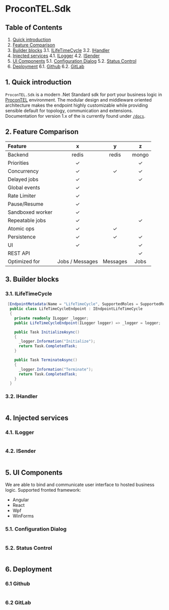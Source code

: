 # ProconTEL.Sdk


## Table of Contents

1. [Quick introduction](#id-quick-introduction)
2. [Feature Comparison](#id-feature-comparison)
3. [Builder blocks](#id-builder-blocks)
    3.1. [ILifeTimeCycle](#id-builder-blocks-ilife-time-cycle)
    3.2. [IHandler](#id-builder-blocks-ihandler)
4. [Injected services](#id-injected-services)
    4.1. [ILogger](#id-injected-services-ilogger)
    4.2. [ISender](#id-injected-services-isender)
5. [UI Components](#id-ui-components)
    5.1. [Configuration Dialog](#id-ui-components-configuration-dialog)
    5.2. [Status Control](#id-ui-components-status-control)
6. [Deployment](#id-deployment)
    6.1. [Github](#id-deployment-github)
    6.2. [GitLab](#id-deployment-gitlab)

<div id='id-quick-introduction'/>

## 1. Quick introduction

`ProconTEL.Sdk` is a modern .Net Standard sdk for port your business logic in [ProconTEL](http://procontel.com/) environment. The modular design and middleware oriented architecture makes the endpoint highly customizable while providing sensible default for topology, communication and extensions. Documentation for version 1.x of the is currently found under [`/docs`](https://macrix.eu/).

<div id='id-feature-comparison'/>

## 2. Feature Comparison

| Feature         | x          | y | z |
| :-------------  |:-------------:|:---:|:------:|
| Backend         | redis         |redis| mongo  |
| Priorities      | ✓             |     |   ✓    |
| Concurrency     | ✓             |  ✓  |   ✓    |
| Delayed jobs    | ✓             |     |   ✓    |
| Global events   | ✓             |     |        |
| Rate Limiter    | ✓             |     |        |
| Pause/Resume    | ✓             |     |        |
| Sandboxed worker| ✓             |     |        |
| Repeatable jobs | ✓             |     |   ✓    |
| Atomic ops      | ✓             |  ✓  |        |
| Persistence     | ✓             |  ✓  |   ✓    |
| UI              | ✓             |     |   ✓    |
| REST API        |               |     |   ✓    |
| Optimized for   | Jobs / Messages | Messages | Jobs |

<div id='id-builder-blocks'/>

## 3. Builder blocks

<div id='id-builder-blocks-ilife-time-cycle'/>

### 3.1. ILifeTimeCycle
```csharp
 [EndpointMetadata(Name = "LifeTimeCycle", SupportedRoles = SupportedRoles.Both)]
  public class LifeTimeCycleEndpoint : IEndpointLifeTimeCycle
  {
    private readonly ILogger _logger;
    public LifeTimeCycleEndpoint(ILogger logger) => _logger = logger;

    public Task InitializeAsync()
    {
      _logger.Information("Initialize");
      return Task.CompletedTask;
    }

    public Task TerminateAsync()
    {
      _logger.Information("Terminate");
      return Task.CompletedTask;
    }
  }

```

<div id='id-builder-blocks-ihandler'/>

### 3.2. IHandler
```csharp

```

<div id='id-injected-services'/>

## 4. Injected services

<div id='id-injected-services-ilogger'/>

### 4.1. ILogger
```csharp

```

<div id='id-injected-services-idender'/>

### 4.2. ISender
```csharp

```

<div id='id-ui-components'/>

## 5. UI Components

We are able to bind and communicate user interface to hosted business logic. Supported fronted framework:
 - Angular
 - React
 - Wpf
 - WinForms
 
<div id='id-ui-components-configuration-dialog'/>
 
### 5.1. Configuration Dialog
```csharp

```

<div id='id-ui-components-status-control'/>

### 5.2. Status Control
```csharp

```

<div id='id-deployment'/>

## 6. Deployment

<div id='id-deployment-github'/>

### 6.1 Github
```csharp

```

<div id='id-deployment-gitlub'/>

### 6.2 GitLab
```csharp

```
